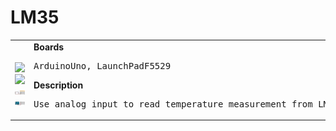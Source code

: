 # LM35
<table><tr>
<td>
<br><img src="LM35-7Segx3-LaunchPadF5529_bb.png" width=320px>
<br><img src="LM35-7Segx3_bb.png" width=320px>
<br><img src="LM35-LaunchPadF5529_bb.png" width=320px>
<br><img src="LM35_bb.png" width=320px>
</td>
<td>
<b>Boards</b><p><pre>ArduinoUno, LaunchPadF5529</pre></p>
<b>Description</b><p><pre>Use analog input to read temperature measurement from LM35.
</pre></p>
</td>
</tr></table>

